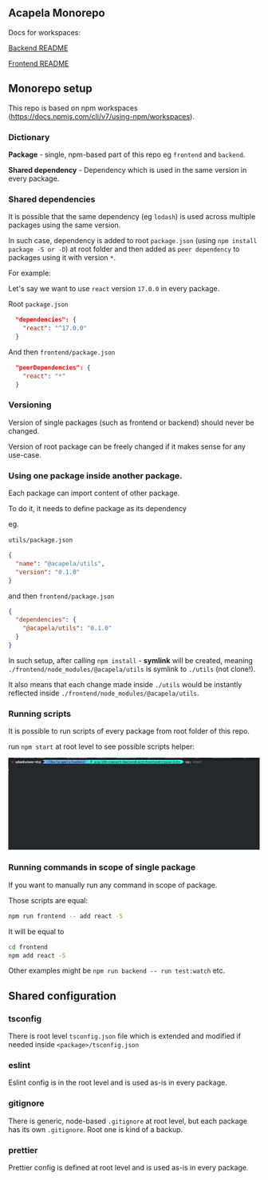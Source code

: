 ## Acapela Monorepo

Docs for workspaces:

[Backend README](./backend/README.md)

[Frontend README](./backend/README.md)

## Monorepo setup

This repo is based on npm workspaces (https://docs.npmjs.com/cli/v7/using-npm/workspaces).

### Dictionary

**Package** - single, npm-based part of this repo eg `frontend` and `backend`.

**Shared dependency** - Dependency which is used in the same version in every package.

### Shared dependencies

It is possible that the same dependency (eg `lodash`) is used across multiple packages using the same version.

In such case, dependency is added to root `package.json` (using `npm install package -S or -D`) at root folder and then added as `peer dependency` to packages using it with version `*`.

For example:

Let's say we want to use `react` version `17.0.0` in every package.

Root `package.json`

```json
  "dependencies": {
    "react": "^17.0.0"
  }
```

And then `frontend/package.json`

```json
  "peerDependencies": {
    "react": "*"
  }
```

### Versioning

Version of single packages (such as frontend or backend) should never be changed.

Version of root package can be freely changed if it makes sense for any use-case.

### Using one package inside another package.

Each package can import content of other package.

To do it, it needs to define package as its dependency

eg.

`utils/package.json`

```json
{
  "name": "@acapela/utils",
  "version": "0.1.0"
}
```

and then `frontend/package.json`

```json
{
  "dependencies": {
    "@acapela/utils": "0.1.0"
  }
}
```

In such setup, after calling `npm install` - **symlink** will be created, meaning `./frontend/node_modules/@acapela/utils` is symlink to `./utils` (not clone!).

It also means that each change made inside `./utils` would be instantly reflected inside `./frontend/node_modules/@acapela/utils`.

### Running scripts

It is possible to run scripts of every package from root folder of this repo.

run `npm start` at root level to see possible scripts helper:

![NPM START](./docs/npm-start.gif)

### Running commands in scope of single package

If you want to manually run any command in scope of package.

Those scripts are equal:

```bash
npm run frontend -- add react -S
```

It will be equal to

```bash
cd frontend
npm add react -S
```

Other examples might be `npm run backend -- run test:watch` etc.

## Shared configuration

### tsconfig

There is root level `tsconfig.json` file which is extended and modified if needed inside `<package>/tsconfig.json`

### eslint

Eslint config is in the root level and is used as-is in every package.

### gitignore

There is generic, node-based `.gitignore` at root level, but each package has its own `.gitignore`. Root one is kind of a backup.

### prettier

Prettier config is defined at root level and is used as-is in every package.
